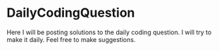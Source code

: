 # DailyCodingQuestion
Here I will be posting solutions to the daily coding question. I will try to make it daily. Feel free to make suggestions.
